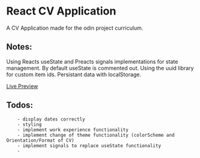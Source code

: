 # React CV Application

A CV Application made for the odin project curriculum.

## Notes:
Using Reacts useState and Preacts signals implementations for state management. By default useState is commented out.
Using the uuid library for custom item ids.
Persistant data with localStorage.

[Live Preview]()

## Todos:

```
    - display dates correctly
    - styling
    - implement work experience functionality
    - implement change of theme functionality (colorScheme and Orientation/Format of CV)
    - implement signals to replace useState functionality
    - 
```


